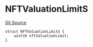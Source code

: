 # NFTValuationLimitS
[Git Source](https://github.com/thrackle-io/tron/blob/d5d71b820b889f2fefe2639a8f5979e5f09110ed/src/client/token/handler/diamond/RuleStorage.sol)


```solidity
struct NFTValuationLimitS {
    uint16 nftValuationLimit;
}
```

